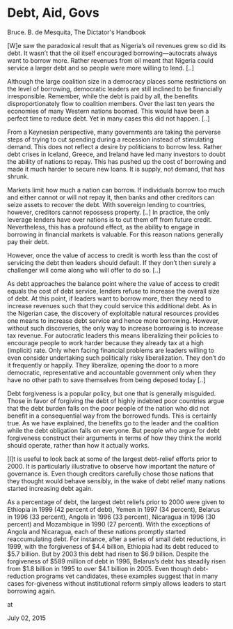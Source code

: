 # Debt, Aid, Govs

Bruce. B. de Mesquita, The Dictator's Handbook

[W]e saw the paradoxical result that as Nigeria’s oil revenues grew so
did its debt. It wasn’t that the oil itself encouraged
borrowing—autocrats always want to borrow more. Rather revenues from
oil meant that Nigeria could service a larger debt and so people were
more willing to lend. [..]

Although the large coalition size in a democracy places some restrictions on the level of borrowing, democratic leaders are still inclined to be financially irresponsible. Remember, while the debt is paid by all, the benefits disproportionately flow to coalition members. Over the last ten years the economies of many Western nations boomed. This would have been a perfect time to reduce debt. Yet in many cases this did not happen. [..]

From a Keynesian perspective, many governments are taking the perverse steps of trying to cut spending during a recession instead of stimulating demand. This does not reflect a desire by politicians to borrow less. Rather debt crises in Iceland, Greece, and Ireland have led many investors to doubt the ability of nations to repay. This has pushed up the cost of borrowing and made it much harder to secure new loans. It is supply, not demand, that has shrunk.

Markets limit how much a nation can borrow. If individuals borrow too much and either cannot or will not repay it, then banks and other creditors can seize assets to recover the debt. With sovereign lending to countries, however, creditors cannot repossess property. [..] In practice, the only leverage lenders have over nations is to cut them off from future credit. Nevertheless, this has a profound effect, as the ability to engage in borrowing in financial markets is valuable. For this reason nations generally pay their debt.

However, once the value of access to credit is worth less than the cost of servicing the debt then leaders should default. If they don’t then surely a challenger will come along who will offer to do so. [..]

As debt approaches the balance point where the value of access to credit equals the cost of debt service, lenders refuse to increase the overall size of debt. At this point, if leaders want to borrow more, then they need to increase revenues such that they could service this additional debt. As in the Nigerian case, the discovery of exploitable natural resources provides one means to increase debt service and hence more borrowing. However, without such discoveries, the only way to increase borrowing is to increase tax revenue. For autocratic leaders this means liberalizing their policies to encourage people to work harder because they already tax at a high (implicit) rate. Only when facing financial problems are leaders willing to even consider undertaking such politically risky liberalization. They don’t do it frequently or happily. They liberalize, opening the door to a more democratic, representative and accountable government only when they have no other path to save themselves from being deposed today [..]

Debt forgiveness is a popular policy, but one that is generally misguided. Those in favor of forgiving the debt of highly indebted poor countries argue that the debt burden falls on the poor people of the nation who did not benefit in a consequential way from the borrowed funds. This is certainly true. As we have explained, the benefits go to the leader and the coalition while the debt obligation falls on everyone. But people who argue for debt forgiveness construct their arguments in terms of how they think the world should operate, rather than how it actually works.

[I]t is useful to look back at some of the largest debt-relief efforts prior to 2000. It is particularly illustrative to observe how important the nature of governance is. Even though creditors carefully chose those nations that they thought would behave sensibly, in the wake of debt relief many nations started increasing debt again.

As a percentage of debt, the largest debt reliefs prior to 2000 were given to Ethiopia in 1999 (42 percent of debt), Yemen in 1997 (34 percent), Belarus in 1996 (33 percent), Angola in 1996 (33 percent), Nicaragua in 1996 (30 percent) and Mozambique in 1990 (27 percent). With the exceptions of Angola and Nicaragua, each of these nations promptly started reaccumulating debt. For instance, after a series of small debt reductions, in 1999, with the forgiveness of $4.4 billion, Ethiopia had its debt reduced to $5.7 billion. But by 2003 this debt had risen to $6.9 billion. Despite the forgiveness of $589 million of debt in 1996, Belarus’s debt has steadily risen from $1.8 billion in 1995 to over $4.1 billion in 2005. Even though debt-reduction programs vet candidates, these examples suggest that in many cases for-giveness without institutional reform simply allows leaders to start borrowing again.







at

July 02, 2015















